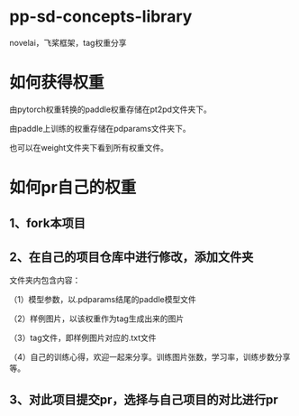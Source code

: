 # pp-sd-concepts-library

novelai，飞桨框架，tag权重分享

# 如何获得权重

由pytorch权重转换的paddle权重存储在pt2pd文件夹下。

由paddle上训练的权重存储在pdparams文件夹下。

也可以在weight文件夹下看到所有权重文件。

# 如何pr自己的权重

## 1、fork本项目

## 2、在自己的项目仓库中进行修改，添加文件夹

文件夹内包含内容：

（1）模型参数，以.pdparams结尾的paddle模型文件

（2）样例图片，以该权重作为tag生成出来的图片

（3）tag文件，即样例图片对应的.txt文件

（4）自己的训练心得，欢迎一起来分享。训练图片张数，学习率，训练步数分享等。

## 3、对此项目提交pr，选择与自己项目的对比进行pr
